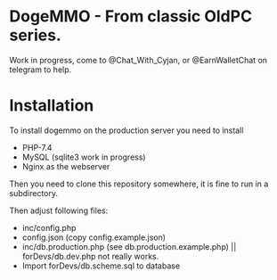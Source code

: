 # DogeMMO - From classic OldPC series.

Work in progress, come to @Chat_With_Cyjan, or @EarnWalletChat on telegram to help.

# Installation

To install dogemmo on the production server you need to install
 
 * PHP-7.4
 * MySQL (sqlite3 work in progress)
 * Nginx as the webserver

Then you need to clone this repository somewhere, it is fine to run in a subdirectory.

Then adjust following files:
 
 * inc/config.php
 * config.json (copy config.example.json)
 * inc/db.production.php (see db.production.example.php) || forDevs/db.dev.php not really works.
 * Import forDevs/db.scheme.sql to database
